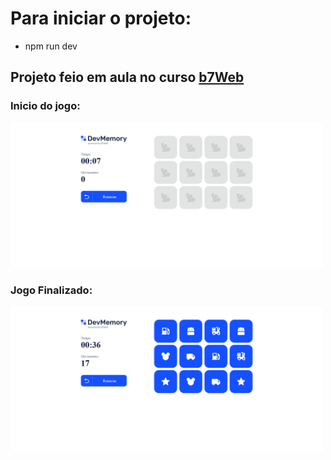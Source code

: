 # Para iniciar o projeto:
* npm run dev

## Projeto feio em aula no curso [b7Web](https://b7web.com.br)


### Inicio do jogo:
<img src="public/Inicio.png" width="500px">

### Jogo Finalizado:
<img src="public/fim.png" width="500px">
